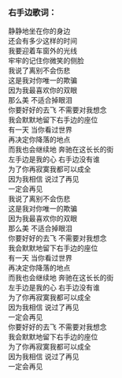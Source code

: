 

### 右手边歌词：

静静地坐在你的身边  
还会有多少这样的时间  
我要迎着车窗外的光线  
牢牢的记住你微笑的侧脸  
我说了离别不会伤悲  
这是我对你唯一的欺骗  
因为我最喜欢你的双眼  
那么美 不适合掉眼泪  
你要好好的去飞 不需要对我想念  
我会默默地留下右手边的座位  
有一天 当你看过世界  
再决定你降落的地点  
而我也会继续地 奔驰在这长长的街  
左手边是我的心 右手边没有谁  
为了你再寂寞我都可以成全  
因为我相信 说过了再见  
一定会再见  
我说了离别不会伤悲  
这是我对你唯一的欺骗  
因为我最喜欢你的双眼  
那么美 不适合掉眼泪  
你要好好的去飞 不需要对我想念  
我会默默地留下右手边的座位  
有一天 当你看过世界  
再决定你降落的地点  
而我也会继续地 奔驰在这长长的街  
左手边是我的心 右手边没有谁  
为了你再寂寞我都可以成全  
因为我相信 说过了再见  
一定会再见  
你要好好的去飞 不需要对我想念  
我会默默地留下右手边的座位  
为了你再寂寞我都可以成全  
因为我相信 说过了再见  
一定会再见


